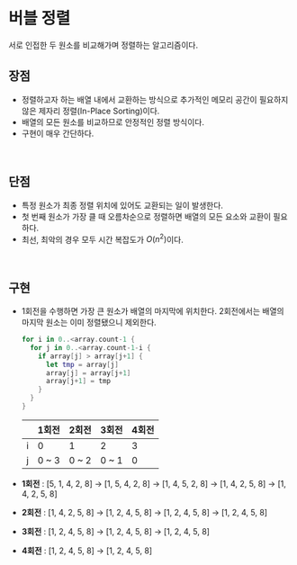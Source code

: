 # 버블 정렬

서로 인접한 두 원소를 비교해가며 정렬하는 알고리즘이다.

## 장점

- 정렬하고자 하는 배열 내에서 교환하는 방식으로 추가적인 메모리 공간이 필요하지 않은 제자리 정렬(In-Place Sorting)이다.
- 배열의 모든 원소를 비교하므로 안정적인 정렬 방식이다.
- 구현이 매우 간단하다.

&nbsp;
## 단점

- 특정 원소가 최종 정렬 위치에 있어도 교환되는 일이 발생한다.
- 첫 번째 원소가 가장 클 때 오름차순으로 정렬하면 배열의 모든 요소와 교환이 필요하다.
- 최선, 최악의 경우 모두 시간 복잡도가 $O(n^2)$이다.

&nbsp;
## 구현

- 1회전을 수행하면 가장 큰 원소가 배열의 마지막에 위치한다. 2회전에서는 배열의 마지막 원소는 이미 정렬됐으니 제외한다.

  ```swift
  for i in 0..<array.count-1 {
    for j in 0..<array.count-1-i {
      if array[j] > array[j+1] {
        let tmp = array[j]
        array[j] = array[j+1]
        array[j+1] = tmp
      }
    }
  }
  ```

  |  | 1회전 | 2회전 | 3회전 | 4회전 |
  | --- | --- | --- | --- | --- |
  | i | 0 | 1 | 2 | 3 |
  | j | 0 ~ 3 | 0 ~ 2 | 0 ~ 1 | 0 |

- **1회전** : [5, 1, 4, 2, 8] → [1, 5, 4, 2, 8] → [1, 4, 5, 2, 8] → [1, 4, 2, 5, 8] → [1, 4, 2, 5, 8]

- **2회전** : [1, 4, 2, 5, 8] → [1, 2, 4, 5, 8] → [1, 2, 4, 5, 8] → [1, 2, 4, 5, 8]

- **3회전** : [1, 2, 4, 5, 8] → [1, 2, 4, 5, 8] → [1, 2, 4, 5, 8]

- **4회전** : [1, 2, 4, 5, 8] → [1, 2, 4, 5, 8]
